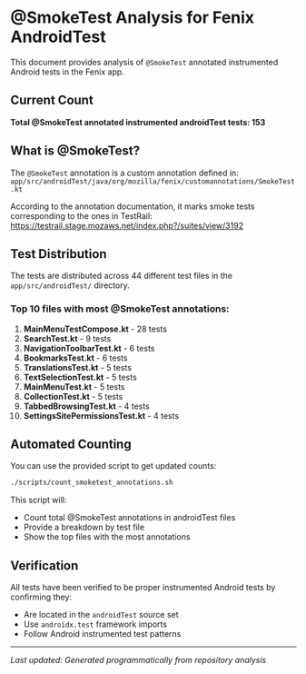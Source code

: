 # @SmokeTest Analysis for Fenix AndroidTest

This document provides analysis of `@SmokeTest` annotated instrumented Android tests in the Fenix app.

## Current Count

**Total @SmokeTest annotated instrumented androidTest tests: 153**

## What is @SmokeTest?

The `@SmokeTest` annotation is a custom annotation defined in:
`app/src/androidTest/java/org/mozilla/fenix/customannotations/SmokeTest.kt`

According to the annotation documentation, it marks smoke tests corresponding to the ones in TestRail:
https://testrail.stage.mozaws.net/index.php?/suites/view/3192

## Test Distribution

The tests are distributed across 44 different test files in the `app/src/androidTest/` directory.

### Top 10 files with most @SmokeTest annotations:

1. **MainMenuTestCompose.kt** - 28 tests
2. **SearchTest.kt** - 9 tests  
3. **NavigationToolbarTest.kt** - 6 tests
4. **BookmarksTest.kt** - 6 tests
5. **TranslationsTest.kt** - 5 tests
6. **TextSelectionTest.kt** - 5 tests
7. **MainMenuTest.kt** - 5 tests
8. **CollectionTest.kt** - 5 tests
9. **TabbedBrowsingTest.kt** - 4 tests
10. **SettingsSitePermissionsTest.kt** - 4 tests

## Automated Counting

You can use the provided script to get updated counts:

```bash
./scripts/count_smoketest_annotations.sh
```

This script will:
- Count total @SmokeTest annotations in androidTest files
- Provide a breakdown by test file
- Show the top files with the most annotations

## Verification

All tests have been verified to be proper instrumented Android tests by confirming they:
- Are located in the `androidTest` source set
- Use `androidx.test` framework imports
- Follow Android instrumented test patterns

---

*Last updated: Generated programmatically from repository analysis*